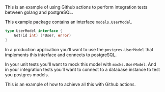 This is an example of using Github actions to perform integration tests between golang and postgreSQL.

This example package contains an interface `models.UserModel`.

```go
type UserModel interface {
	Get(id int) (*User, error)
}
```

In a production application you'll want to use the `postgres.UserModel` that implements this interface and connects to postgreSQL.

In your unit tests you'll want to mock this model with `mocks.UserModel`. And in your integration tests you'll want to connect to a database instance to test you postgres models.

This is an example of how to achieve all this with Github actions.
